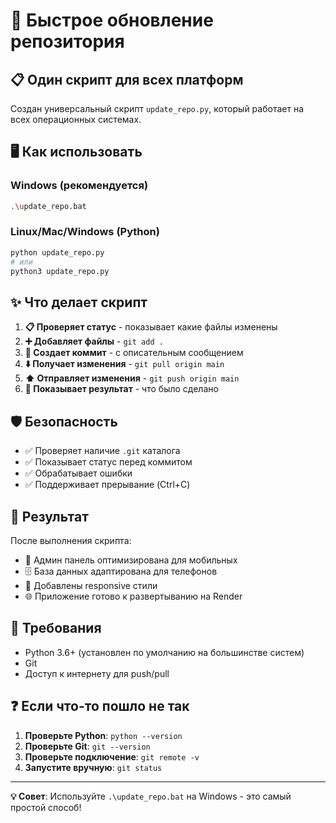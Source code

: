 # 🚀 Быстрое обновление репозитория

## 📋 Один скрипт для всех платформ

Создан универсальный скрипт `update_repo.py`, который работает на всех операционных системах.

## 🖥️ Как использовать

### Windows (рекомендуется)
```bash
.\update_repo.bat
```

### Linux/Mac/Windows (Python)
```bash
python update_repo.py
# или
python3 update_repo.py
```

## ✨ Что делает скрипт

1. **📋 Проверяет статус** - показывает какие файлы изменены
2. **➕ Добавляет файлы** - `git add .`
3. **💾 Создает коммит** - с описательным сообщением
4. **⬇️ Получает изменения** - `git pull origin main`
5. **⬆️ Отправляет изменения** - `git push origin main`
6. **🎉 Показывает результат** - что было сделано

## 🛡️ Безопасность

- ✅ Проверяет наличие `.git` каталога
- ✅ Показывает статус перед коммитом
- ✅ Обрабатывает ошибки
- ✅ Поддерживает прерывание (Ctrl+C)

## 📱 Результат

После выполнения скрипта:
- 📱 Админ панель оптимизирована для мобильных
- 🗄️ База данных адаптирована для телефонов
- 🎨 Добавлены responsive стили
- 🌐 Приложение готово к развертыванию на Render

## 🔧 Требования

- Python 3.6+ (установлен по умолчанию на большинстве систем)
- Git
- Доступ к интернету для push/pull

## ❓ Если что-то пошло не так

1. **Проверьте Python**: `python --version`
2. **Проверьте Git**: `git --version`
3. **Проверьте подключение**: `git remote -v`
4. **Запустите вручную**: `git status`

---

**💡 Совет**: Используйте `.\update_repo.bat` на Windows - это самый простой способ!

